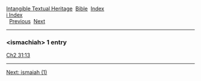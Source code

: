 [Intangible Textual Heritage](../../index)  [Bible](../index) 
[Index](index)   
[i Index](_i_)  
  [Previous](c05962)  [Next](c05964) 

------------------------------------------------------------------------

### &lt;ismachiah&gt; 1 entry

[Ch2 31:13](../kjv/ch2031.htm#013)  

------------------------------------------------------------------------

[Next: ismaiah (1)](c05964)
